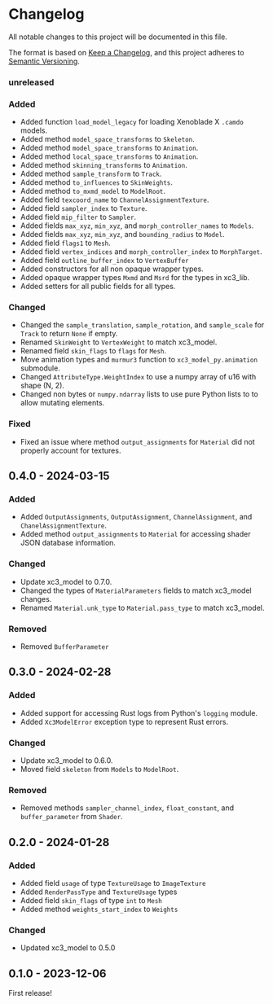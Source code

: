 # Changelog
All notable changes to this project will be documented in this file.

The format is based on [Keep a Changelog](https://keepachangelog.com/en/1.0.0/),
and this project adheres to [Semantic Versioning](https://semver.org/spec/v2.0.0.html).

### unreleased
### Added
* Added function `load_model_legacy` for loading Xenoblade X `.camdo` models.
* Added method `model_space_transforms` to `Skeleton`.
* Added method `model_space_transforms` to `Animation`.
* Added method `local_space_transforms` to `Animation`.
* Added method `skinning_transforms` to `Animation`.
* Added method `sample_transform` to `Track`.
* Added method `to_influences` to `SkinWeights`.
* Added method `to_mxmd_model` to `ModelRoot`.
* Added field `texcoord_name` to `ChannelAssignmentTexture`.
* Added field `sampler_index` to `Texture`.
* Added field `mip_filter` to `Sampler`.
* Added fields `max_xyz`, `min_xyz`, and `morph_controller_names` to `Models`.
* Added fields `max_xyz`, `min_xyz`, and `bounding_radius` to `Model`.
* Added field `flags1` to `Mesh`.
* Added field `vertex_indices` and `morph_controller_index` to `MorphTarget`.
* Added field `outline_buffer_index` to `VertexBuffer`
* Added constructors for all non opaque wrapper types.
* Added opaque wrapper types `Mxmd` and `Msrd` for the types in xc3_lib.
* Added setters for all public fields for all types.

### Changed
* Changed the `sample_translation`, `sample_rotation`, and `sample_scale` for `Track` to return `None` if empty.
* Renamed `SkinWeight` to `VertexWeight` to match xc3_model.
* Renamed field `skin_flags` to `flags` for `Mesh`.
* Move animation types and `murmur3` function to `xc3_model_py.animation` submodule.
* Changed `AttributeType.WeightIndex` to use a numpy array of u16 with shape (N, 2).
* Changed non bytes or `numpy.ndarray` lists to use pure Python lists to to allow mutating elements.

### Fixed
* Fixed an issue where method `output_assignments` for `Material` did not properly account for textures.

## 0.4.0 - 2024-03-15
### Added
* Added `OutputAssignments`, `OutputAssignment`, `ChannelAssignment`, and `ChanelAssignmentTexture`.
* Added method `output_assignments` to `Material` for accessing shader JSON database information.

### Changed
* Update xc3_model to 0.7.0.
* Changed the types of `MaterialParameters` fields to match xc3_model changes.
* Renamed `Material.unk_type` to `Material.pass_type` to match xc3_model.

### Removed
* Removed `BufferParameter`

## 0.3.0 - 2024-02-28
### Added
* Added support for accessing Rust logs from Python's `logging` module.
* Added `Xc3ModelError` exception type to represent Rust errors.

### Changed
* Update xc3_model to 0.6.0.
* Moved field `skeleton` from `Models` to `ModelRoot`.

### Removed
* Removed methods `sampler_channel_index`, `float_constant`, and `buffer_parameter` from `Shader`.

## 0.2.0 - 2024-01-28
### Added
* Added field `usage` of type `TextureUsage` to `ImageTexture`
* Added `RenderPassType` and `TextureUsage` types
* Added field `skin_flags` of type `int` to `Mesh`
* Added method `weights_start_index` to `Weights`

### Changed
* Updated xc3_model to 0.5.0

## 0.1.0 - 2023-12-06
First release! 